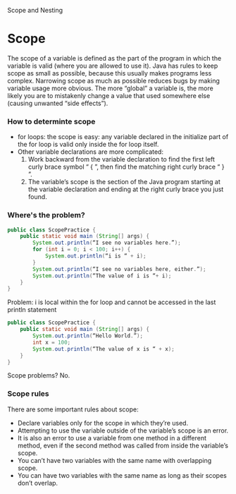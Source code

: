 Scope and Nesting

# Scope
The scope of a variable is defined as the part of the program in which the variable is valid (where you are allowed to use it). 
Java has rules to keep scope as small as possible, because this usually makes programs less complex.
Narrowing scope as much as possible reduces bugs by making variable usage more obvious. The more “global” a variable is, the more likely you are to mistakenly change a value that used somewhere else (causing unwanted “side effects”).

### How to determinte scope
- for loops: the scope is easy: any variable declared in the initialize part of the for loop is valid only inside the for loop itself.
- Other variable declarations are more complicated:
	1. Work backward from the variable declaration to find the first left curly brace symbol “ { ”, then find the matching right curly brace “ } ”.
	2. The variable’s scope is the section of the Java program starting at the variable declaration and ending at the right curly brace you just found.

### Where's the problem?
```java
public class ScopePractice {
	public static void main (String[] args) {
		System.out.println(“I see no variables here.”);
		for (int i = 0; i < 100; i++) {
			System.out.println(“i is “ + i);
		}
		System.out.println(“I see no variables here, either.”);
		System.out.println(“The value of i is “+ i);
    }
}
```
Problem: i is local within the for loop and cannot be accessed in the last println statement

```java
public class ScopePractice {
	public static void main (String[] args) {
		System.out.println(“Hello World.”);
		int x = 100;
		System.out.println(“The value of x is “ + x);
    }
}
```
Scope problems? No.

### Scope rules
There are some important rules about scope:
- Declare variables only for the scope in which they’re used.
- Attempting to use the variable outside of the variable’s scope is an error.
- It is also an error to use a variable from one method in a different method, even if the second method was called from inside the variable’s scope.
- You can’t have two variables with the same name with overlapping scope.
- You can have two variables with the same name as long as their scopes don’t overlap.
